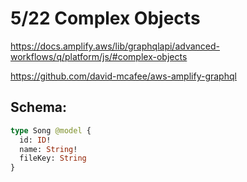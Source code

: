 # 5/22 Complex Objects

https://docs.amplify.aws/lib/graphqlapi/advanced-workflows/q/platform/js/#complex-objects

https://github.com/david-mcafee/aws-amplify-graphql

## Schema:

```graphql
type Song @model {
  id: ID!
  name: String!
  fileKey: String
}
```
